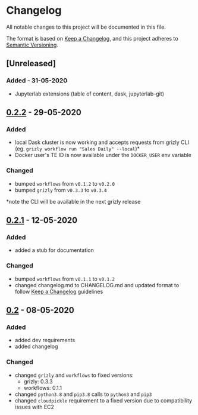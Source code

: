 # Changelog
All notable changes to this project will be documented in this file.

The format is based on [Keep a Changelog](https://keepachangelog.com/en/1.0.0/),
and this project adheres to [Semantic Versioning](https://semver.org/spec/v2.0.0.html).

## [Unreleased]
### Added - 31-05-2020
- Jupyterlab extensions (table of content, dask, jupyterlab-git)

## [0.2.2](https://github.com/tedcs/platform/compare/v0.2.1...v0.2.2) - 29-05-2020
### Added
- local Dask cluster is now working and accepts requests from grizly CLI (eg. `grizly workflow run "Sales Daily" --local`)*
- Docker user's TE ID is now available under the `DOCKER_USER` env variable

### Changed
- bumped `workflows` from `v0.1.2` to `v0.2.0`
- bumped `grizly` from `v0.3.3` to `v0.3.4`

*note the CLI will be available in the next grizly release

## [0.2.1](https://github.com/tedcs/platform/compare/v0.2...v0.2.1) - 12-05-2020
### Added
- added a stub for documentation

### Changed
- bumped `workflows` from `v0.1.1` to `v0.1.2`
- changed changelog.md to CHANGELOG.md and updated format to follow [Keep a Changelog](https://keepachangelog.com/en/1.0.0/) guidelines

## [0.2](https://github.com/tedcs/platform/compare/v0.1...v0.2) - 08-05-2020
### Added
- added dev requirements
- added changelog

### Changed
- changed `grizly` and `workflows` to fixed versions:
  - grizly: 0.3.3
  - workflows: 0.1.1
- changed `python3.8` and `pip3.8` calls to `python3` and `pip3`
- changed `cloudpickle` requirement to a fixed version due to compatibility issues with EC2
